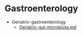 
# Gastroenterology

- Geriatric-gastroenterology
  - [Geriatric-gut-microbiota.md](./Geriatric-gut-microbiota.md)
